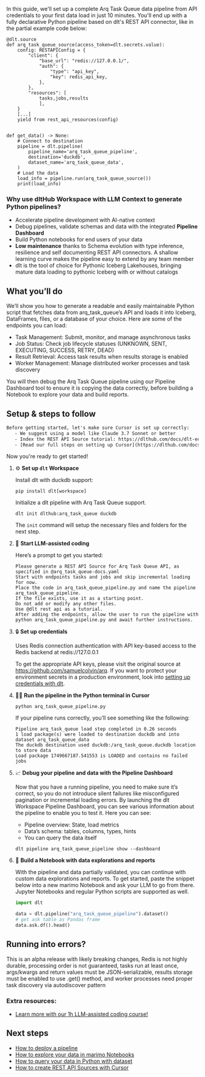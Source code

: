In this guide, we'll set up a complete Arq Task Queue data pipeline from API credentials to your first data load in just 10 minutes. You'll end up with a fully declarative Python pipeline based on dlt's REST API connector, like in the partial example code below:

```python-outcome
@dlt.source
def arq_task_queue_source(access_token=dlt.secrets.value):
    config: RESTAPIConfig = {
        "client": {
            "base_url": "redis://127.0.0.1/",
            "auth": {
                "type": "api_key",
                "key": redis_api_key,
            },
        },
        "resources": [
            tasks,jobs,results
            ],
    }
    [...]
    yield from rest_api_resources(config)


def get_data() -> None:
    # Connect to destination
    pipeline = dlt.pipeline(
        pipeline_name='arq_task_queue_pipeline',
        destination='duckdb',
        dataset_name='arq_task_queue_data', 
    )
    # Load the data
    load_info = pipeline.run(arq_task_queue_source())
    print(load_info) 
```

### Why use dltHub Workspace with LLM Context to generate Python pipelines?

- Accelerate pipeline development with AI-native context
- Debug pipelines, validate schemas and data with the integrated **Pipeline Dashboard**
- Build Python notebooks for end users of your data
- **Low maintenance** thanks to Schema evolution with type inference, resilience and self documenting REST API connectors. A shallow learning curve makes the pipeline easy to extend by any team member
- dlt is the tool of choice for Pythonic Iceberg Lakehouses, bringing mature data loading to pythonic Iceberg with or without catalogs

## What you’ll do

We’ll show you how to generate a readable and easily maintainable Python script that fetches data from arq_task_queue’s API and loads it into Iceberg, DataFrames, files, or a database of your choice. Here are some of the endpoints you can load:

- Task Management: Submit, monitor, and manage asynchronous tasks
- Job Status: Check job lifecycle statuses (UNKNOWN, SENT, EXECUTING, SUCCESS, RETRY, DEAD)
- Result Retrieval: Access task results when results storage is enabled
- Worker Management: Manage distributed worker processes and task discovery

You will then debug the Arq Task Queue pipeline using our Pipeline Dashboard tool to ensure it is copying the data correctly, before building a Notebook to explore your data and build reports.

## Setup & steps to follow

```default
Before getting started, let's make sure Cursor is set up correctly:
   - We suggest using a model like Claude 3.7 Sonnet or better
   - Index the REST API Source tutorial: https://dlthub.com/docs/dlt-ecosystem/verified-sources/rest_api/ and add it to context as **@dlt rest api**
   - [Read our full steps on setting up Cursor](https://dlthub.com/docs/dlt-ecosystem/llm-tooling/cursor-restapi#23-configuring-cursor-with-documentation)
```

Now you're ready to get started!

1. ⚙️ **Set up `dlt` Workspace**
    
    Install dlt with duckdb support:
    ```shell
    pip install dlt[workspace]
    ```

    Initialize a dlt pipeline with Arq Task Queue support.
    ```shell
    dlt init dlthub:arq_task_queue duckdb
    ```

    The `init` command will setup the necessary files and folders for the next step.
    
2. 🤠 **Start LLM-assisted coding**
    
    Here’s a prompt to get you started:
    
    ```prompt
    Please generate a REST API Source for Arq Task Queue API, as specified in @arq_task_queue-docs.yaml 
    Start with endpoints tasks and jobs and skip incremental loading for now. 
    Place the code in arq_task_queue_pipeline.py and name the pipeline arq_task_queue_pipeline. 
    If the file exists, use it as a starting point. 
    Do not add or modify any other files. 
    Use @dlt rest api as a tutorial. 
    After adding the endpoints, allow the user to run the pipeline with python arq_task_queue_pipeline.py and await further instructions.
    ```

    
3. 🔒 **Set up credentials** 
    
    Uses Redis connection authentication with API key-based access to the Redis backend at redis://127.0.0.1
    
    To get the appropriate API keys, please visit the original source at https://github.com/samuelcolvin/arq.
    If you want to protect your environment secrets in a production environment, look into [setting up credentials with dlt](https://dlthub.com/docs/walkthroughs/add_credentials).
    
4. 🏃‍♀️ **Run the pipeline in the Python terminal in Cursor**
    
    ```shell
    python arq_task_queue_pipeline.py
    ```
    
    If your pipeline runs correctly, you’ll see something like the following:
    
    ```shell
    Pipeline arq_task_queue load step completed in 0.26 seconds
    1 load package(s) were loaded to destination duckdb and into dataset arq_task_queue_data
    The duckdb destination used duckdb:/arq_task_queue.duckdb location to store data
    Load package 1749667187.541553 is LOADED and contains no failed jobs
    ```
    
5. 📈 **Debug your pipeline and data with the Pipeline Dashboard**

    Now that you have a running pipeline, you need to make sure it’s correct, so you do not introduce silent failures like misconfigured pagination or incremental loading errors. By launching the dlt Workspace Pipeline Dashboard, you can see various information about the pipeline to enable you to test it. Here you can see:
    - Pipeline overview: State, load metrics
    - Data’s schema: tables, columns, types, hints
    - You can query the data itself
    
    ```shell
    dlt pipeline arq_task_queue_pipeline show --dashboard
    ```
    
6. 🐍 **Build a Notebook with data explorations and reports**

    With the pipeline and data partially validated, you can continue with custom data explorations and reports. To get started, paste the snippet below into a new marimo Notebook and ask your LLM to go from there. Jupyter Notebooks and regular Python scripts are supported as well.

    
    ```python
    import dlt

   data = dlt.pipeline("arq_task_queue_pipeline").dataset()
   # get ask table as Pandas frame
   data.ask.df().head()
    ```

## Running into errors?

This is an alpha release with likely breaking changes, Redis is not highly durable, processing order is not guaranteed, tasks run at least once, args/kwargs and return values must be JSON-serializable, results storage must be enabled to use .get() method, and worker processes need proper task discovery via autodiscover pattern

### Extra resources:

- [Learn more with our 1h LLM-assisted coding course!](https://www.youtube.com/watch?v=GGid70rnJuM)

## Next steps

- [How to deploy a pipeline](https://dlthub.com/docs/walkthroughs/deploy-a-pipeline)
- [How to explore your data in marimo Notebooks](https://dlthub.com/docs/general-usage/dataset-access/marimo)
- [How to query your data in Python with dataset](https://dlthub.com/docs/general-usage/dataset-access/dataset)
- [How to create REST API Sources with Cursor](https://dlthub.com/docs/dlt-ecosystem/llm-tooling/cursor-restapi)